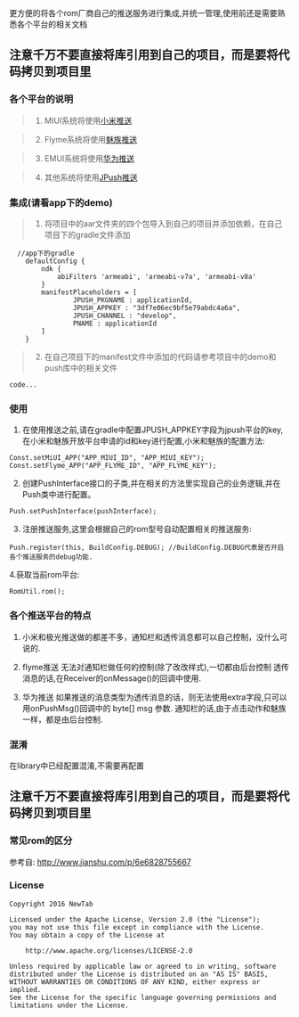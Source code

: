 
更方便的将各个rom厂商自己的推送服务进行集成,并统一管理,使用前还是需要熟悉各个平台的相关文档

## 注意千万不要直接将库引用到自己的项目，而是要将代码拷贝到项目里


### 各个平台的说明
>1. MIUI系统将使用[小米推送](http://dev.xiaomi.com/doc/?page_id=1670) 

>2. Flyme系统将使用[魅族推送](https://open.flyme.cn/open-web/views/push.html?t=1476262864945)

>3. EMUI系统将使用[华为推送](http://developer.huawei.com/push)

>4. 其他系统将使用[JPush推送](https://www.jiguang.cn)

### 集成(请看app下的demo)
>1. 将项目中的aar文件夹的四个包导入到自己的项目并添加依赖，在自己项目下的gradle文件添加
```
  //app下的gradle
    defaultConfig {
        ndk {
            abiFilters 'armeabi', 'armeabi-v7a', 'armeabi-v8a'
        }
        manifestPlaceholders = [
                JPUSH_PKGNAME : applicationId,
                JPUSH_APPKEY : "3df7e06ec9bf5e79abdc4a6a",
                JPUSH_CHANNEL : "develop",
                PNAME : applicationId
        ]
    }
```

>2. 在自己项目下的manifest文件中添加的代码请参考项目中的demo和push库中的相关文件
```
code...
```

### 使用
1. 在使用推送之前,请在gradle中配置JPUSH_APPKEY字段为jpush平台的key,在小米和魅族开放平台申请的id和key进行配置,小米和魅族的配置方法:
```
Const.setMiUI_APP("APP_MIUI_ID", "APP_MIUI_KEY");
Const.setFlyme_APP("APP_FLYME_ID", "APP_FLYME_KEY");
```

2. 创建PushInterface接口的子类,并在相关的方法里实现自己的业务逻辑,并在Push类中进行配置。
```
Push.setPushInterface(pushInterface);
```

3. 注册推送服务,这里会根据自己的rom型号自动配置相关的推送服务:
```
Push.register(this, BuildConfig.DEBUG); //BuildConfig.DEBUG代表是否开启各个推送服务的debug功能.
```

4.获取当前rom平台:
```
RomUtil.rom();
```

### 各个推送平台的特点
1. 小米和极光推送做的都差不多，通知栏和透传消息都可以自己控制，没什么可说的.
2. flyme推送
无法对通知栏做任何的控制(除了改改样式),一切都由后台控制
透传消息的话,在Receiver的onMessage()的回调中使用.

3. 华为推送
如果推送的消息类型为透传消息的话，则无法使用extra字段,只可以用onPushMsg()回调中的 byte[] msg 参数.
通知栏的话,由于点击动作和魅族一样，都是由后台控制.

### 混淆
在library中已经配置混淆,不需要再配置

## 注意千万不要直接将库引用到自己的项目，而是要将代码拷贝到项目里

### 常见rom的区分
参考自: http://www.jianshu.com/p/6e6828755667


### License

    Copyright 2016 NewTab

    Licensed under the Apache License, Version 2.0 (the "License");
    you may not use this file except in compliance with the License.
    You may obtain a copy of the License at

        http://www.apache.org/licenses/LICENSE-2.0

    Unless required by applicable law or agreed to in writing, software
    distributed under the License is distributed on an "AS IS" BASIS,
    WITHOUT WARRANTIES OR CONDITIONS OF ANY KIND, either express or implied.
    See the License for the specific language governing permissions and
    limitations under the License.
